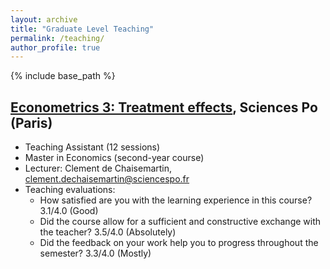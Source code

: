 ```yaml
---
layout: archive
title: "Graduate Level Teaching"
permalink: /teaching/
author_profile: true
---
```


{% include base_path %}

<a href="https://syllabus.sciencespo.fr/cours/202410/247601.html" target="_blank">Econometrics 3: Treatment effects</a>, Sciences Po (Paris)
-----
* Teaching Assistant (12 sessions)
* Master in Economics (second-year course)
* Lecturer: Clement de Chaisemartin, <a href="mailto:clement.dechaisemartin@sciencespo.fr">clement.dechaisemartin@sciencespo.fr</a>
* Teaching evaluations:
  * How satisfied are you with the learning experience in this course? 3.1/4.0 (Good)
  * Did the course allow for a sufficient and constructive exchange with the teacher? 3.5/4.0 (Absolutely)
  * Did the feedback on your work help you to progress throughout the semester? 3.3/4.0 (Mostly)
